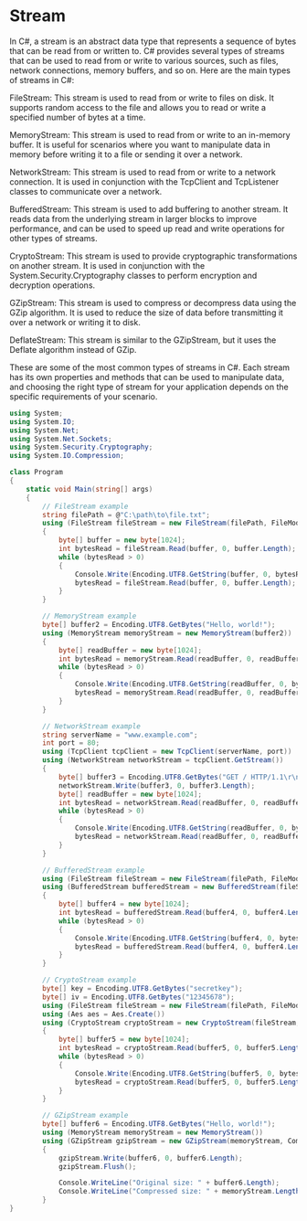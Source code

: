 # Stream

In C#, a stream is an abstract data type that represents a sequence of bytes that can be read from or written to. C# provides several types of streams that can be used to read from or write to various sources, such as files, network connections, memory buffers, and so on. Here are the main types of streams in C#:

FileStream: This stream is used to read from or write to files on disk. It supports random access to the file and allows you to read or write a specified number of bytes at a time.

MemoryStream: This stream is used to read from or write to an in-memory buffer. It is useful for scenarios where you want to manipulate data in memory before writing it to a file or sending it over a network.

NetworkStream: This stream is used to read from or write to a network connection. It is used in conjunction with the TcpClient and TcpListener classes to communicate over a network.

BufferedStream: This stream is used to add buffering to another stream. It reads data from the underlying stream in larger blocks to improve performance, and can be used to speed up read and write operations for other types of streams.

CryptoStream: This stream is used to provide cryptographic transformations on another stream. It is used in conjunction with the System.Security.Cryptography classes to perform encryption and decryption operations.

GZipStream: This stream is used to compress or decompress data using the GZip algorithm. It is used to reduce the size of data before transmitting it over a network or writing it to disk.

DeflateStream: This stream is similar to the GZipStream, but it uses the Deflate algorithm instead of GZip.

These are some of the most common types of streams in C#. Each stream has its own properties and methods that can be used to manipulate data, and choosing the right type of stream for your application depends on the specific requirements of your scenario.

```c#
using System;
using System.IO;
using System.Net;
using System.Net.Sockets;
using System.Security.Cryptography;
using System.IO.Compression;

class Program
{
    static void Main(string[] args)
    {
        // FileStream example
        string filePath = @"C:\path\to\file.txt";
        using (FileStream fileStream = new FileStream(filePath, FileMode.Open))
        {
            byte[] buffer = new byte[1024];
            int bytesRead = fileStream.Read(buffer, 0, buffer.Length);
            while (bytesRead > 0)
            {
                Console.Write(Encoding.UTF8.GetString(buffer, 0, bytesRead));
                bytesRead = fileStream.Read(buffer, 0, buffer.Length);
            }
        }

        // MemoryStream example
        byte[] buffer2 = Encoding.UTF8.GetBytes("Hello, world!");
        using (MemoryStream memoryStream = new MemoryStream(buffer2))
        {
            byte[] readBuffer = new byte[1024];
            int bytesRead = memoryStream.Read(readBuffer, 0, readBuffer.Length);
            while (bytesRead > 0)
            {
                Console.Write(Encoding.UTF8.GetString(readBuffer, 0, bytesRead));
                bytesRead = memoryStream.Read(readBuffer, 0, readBuffer.Length);
            }
        }

        // NetworkStream example
        string serverName = "www.example.com";
        int port = 80;
        using (TcpClient tcpClient = new TcpClient(serverName, port))
        using (NetworkStream networkStream = tcpClient.GetStream())
        {
            byte[] buffer3 = Encoding.UTF8.GetBytes("GET / HTTP/1.1\r\nHost: www.example.com\r\n\r\n");
            networkStream.Write(buffer3, 0, buffer3.Length);
            byte[] readBuffer = new byte[1024];
            int bytesRead = networkStream.Read(readBuffer, 0, readBuffer.Length);
            while (bytesRead > 0)
            {
                Console.Write(Encoding.UTF8.GetString(readBuffer, 0, bytesRead));
                bytesRead = networkStream.Read(readBuffer, 0, readBuffer.Length);
            }
        }

        // BufferedStream example
        using (FileStream fileStream = new FileStream(filePath, FileMode.Open))
        using (BufferedStream bufferedStream = new BufferedStream(fileStream))
        {
            byte[] buffer4 = new byte[1024];
            int bytesRead = bufferedStream.Read(buffer4, 0, buffer4.Length);
            while (bytesRead > 0)
            {
                Console.Write(Encoding.UTF8.GetString(buffer4, 0, bytesRead));
                bytesRead = bufferedStream.Read(buffer4, 0, buffer4.Length);
            }
        }

        // CryptoStream example
        byte[] key = Encoding.UTF8.GetBytes("secretkey");
        byte[] iv = Encoding.UTF8.GetBytes("12345678");
        using (FileStream fileStream = new FileStream(filePath, FileMode.Open))
        using (Aes aes = Aes.Create())
        using (CryptoStream cryptoStream = new CryptoStream(fileStream, aes.CreateEncryptor(key, iv), CryptoStreamMode.Read))
        {
            byte[] buffer5 = new byte[1024];
            int bytesRead = cryptoStream.Read(buffer5, 0, buffer5.Length);
            while (bytesRead > 0)
            {
                Console.Write(Encoding.UTF8.GetString(buffer5, 0, bytesRead));
                bytesRead = cryptoStream.Read(buffer5, 0, buffer5.Length);
            }
        }

        // GZipStream example
        byte[] buffer6 = Encoding.UTF8.GetBytes("Hello, world!");
        using (MemoryStream memoryStream = new MemoryStream())
        using (GZipStream gzipStream = new GZipStream(memoryStream, CompressionMode.Compress))
        {
            gzipStream.Write(buffer6, 0, buffer6.Length);
            gzipStream.Flush();

            Console.WriteLine("Original size: " + buffer6.Length);
            Console.WriteLine("Compressed size: " + memoryStream.Length);
        }
}

               
               
```
